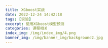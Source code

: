 ```yaml
---
title: XGboost实战
date: 2022-12-24 14:42:18
tags: [实验]
excerpt: 使用XGboost模型预测
categories: 课程相关
index_img: /img/index_img/4.png
banner_img: /img/banner_img/background2.jpg
---
```


